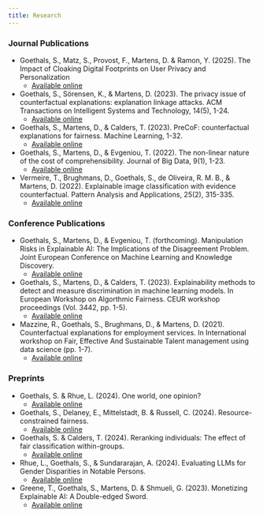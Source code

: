 ```yaml
---
title: Research
---
```

### Journal Publications
- Goethals, S., Matz, S., Provost, F., Martens, D. & Ramon, Y. (2025).  The Impact of Cloaking Digital Footprints on User Privacy and Personalization
   - [Available online](https://www.liebertpub.com/doi/10.1089/big.2024.0036)
- Goethals, S., Sörensen, K., & Martens, D. (2023). The privacy issue of counterfactual explanations: explanation linkage attacks. ACM Transactions on Intelligent Systems and Technology, 14(5), 1-24.
   - [Available online](https://dl.acm.org/doi/abs/10.1145/3608482?casa_token=jTZ9jodFLYgAAAAA%3AovCJhwiJaXcoKmqNh8v2F3i5GpiQdokZFfshoXfPAyBnY_9eM1VphnijXo6em0XndSf3vRSeBOAj)
- Goethals, S., Martens, D., & Calders, T. (2023). PreCoF: counterfactual explanations for fairness. Machine Learning, 1-32.
   - [Available online](https://link.springer.com/article/10.1007/s10994-023-06319-8)
- Goethals, S., Martens, D., & Evgeniou, T. (2022). The non-linear nature of the cost of comprehensibility. Journal of Big Data, 9(1), 1-23.
   - [Available online](https://link.springer.com/article/10.1186/s40537-022-00579-2?trk=public_post_comment-text)
- Vermeire, T., Brughmans, D., Goethals, S., de Oliveira, R. M. B., & Martens, D. (2022). Explainable image classification with evidence counterfactual. Pattern Analysis and Applications, 25(2), 315-335.
   - [Available online](https://link.springer.com/article/10.1007/s10044-021-01055-y)

### Conference Publications
- Goethals, S., Martens, D., & Evgeniou, T. (forthcoming). Manipulation Risks in Explainable AI: The Implications of the Disagreement Problem. Joint European Conference on Machine Learning and Knowledge Discovery.
   - [Available online](https://arxiv.org/pdf/2306.13885.pdf)
- Goethals, S., Martens, D., & Calders, T. (2023). Explainability methods to detect and measure discrimination in machine learning models. In European Workshop on Algorthmic Fairness. CEUR workshop proceedings (Vol. 3442, pp. 1-5).
   - [Available online](https://ceur-ws.org/Vol-3442/paper-11.pdf)
- Mazzine, R., Goethals, S., Brughmans, D., & Martens, D. (2021). Counterfactual explanations for employment services. In International workshop on Fair, Effective And Sustainable Talent management using data science (pp. 1-7).
   - [Available online](https://feast-ecmlpkdd.github.io/archive/2021/papers/FEAST2021_paper_7.pdf)
 
### Preprints
- Goethals, S. & Rhue, L. (2024). One world, one opinion?
     - [Available online](https://arxiv.org/pdf/2412.10281)  
- Goethals, S., Delaney, E., Mittelstadt, B. & Russell, C. (2024).  Resource-constrained fairness.
   - [Available online](https://arxiv.org/pdf/2406.01290)
- Goethals, S. & Calders, T.  (2024).  Reranking individuals: The effect of fair classification within-groups.
   - [Available online](https://arxiv.org/pdf/2401.13391)
- Rhue, L., Goethals, S., & Sundararajan, A. (2024). Evaluating LLMs for Gender Disparities in Notable Persons. 
   - [Available online](https://arxiv.org/pdf/2403.09148.pdf)
- Greene, T., Goethals, S., Martens, D. & Shmueli, G. (2023). Monetizing Explainable AI: A Double-edged Sword.
   - [Available online](https://arxiv.org/pdf/2304.06483.pdf)
